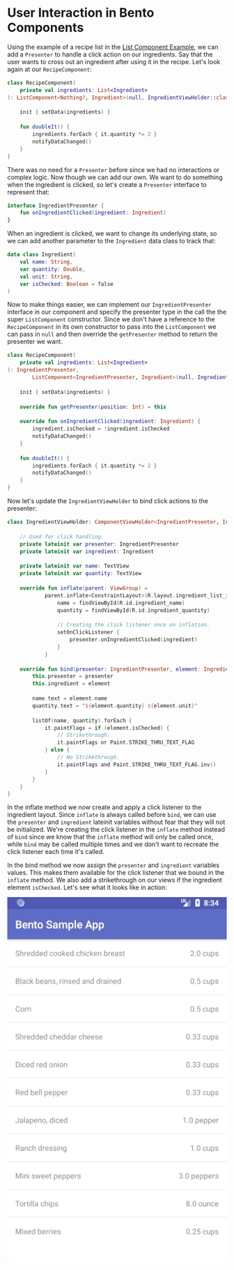 # User Interaction in Bento Components

Using the example of a recipe list in the [List Component Example](./ListComponentExample.md), we can add a `Presenter` to handle a click action on our ingredients. Say that the user wants to cross out an ingredient after using it in the recipe. Let's look again at our `RecipeComponent`:

```kotlin
class RecipeComponent(
    private val ingredients: List<Ingredient>
): ListComponent<Nothing?, Ingredient>(null, IngredientViewHolder::class.java) {

    init { setData(ingredients) }

    fun doubleIt() {
        ingredients.forEach { it.quantity *= 2 }
        notifyDataChanged()
    }
}
```

There was no need for a `Presenter` before since we had no interactions or complex logic. Now though we can add our own. We want to do something when the ingredient is clicked, so let's create a `Presenter` interface to represent that:

```kotlin
interface IngredientPresenter {
    fun onIngredientClicked(ingredient: Ingredient)
}
```

When an ingredient is clicked, we want to change its underlying state, so we can add another parameter to the `Ingredient` data class to track that:

```kotlin
data class Ingredient(
    val name: String,
    var quantity: Double,
    val unit: String,
    var isChecked: Boolean = false
)
```

Now to make things easier, we can implement our `IngredientPresenter` interface in our component and specify the presenter type in the call the the super `ListComponent` constructor. Since we don't have a reference to the `RecipeComponent` in its own constructor to pass into the `ListComponent` we can pass in `null` and then override the `getPresenter` method to return the presenter we want.

```kotlin
class RecipeComponent(
    private val ingredients: List<Ingredient>
): IngredientPresenter,
        ListComponent<IngredientPresenter, Ingredient>(null, IngredientViewHolder::class.java) {

    init { setData(ingredients) }

    override fun getPresenter(position: Int) = this

    override fun onIngredientClicked(ingredient: Ingredient) {
        ingredient.isChecked = !ingredient.isChecked
        notifyDataChanged()
    }

    fun doubleIt() {
        ingredients.forEach { it.quantity *= 2 }
        notifyDataChanged()
    }
}
```

Now let's update the `IngredientViewHolder` to bind click actions to the presenter:

```kotlin
class IngredientViewHolder: ComponentViewHolder<IngredientPresenter, Ingredient>() {

    // Used for click handling.
    private lateinit var presenter: IngredientPresenter
    private lateinit var ingredient: Ingredient

    private lateinit var name: TextView
    private lateinit var quantity: TextView

    override fun inflate(parent: ViewGroup) =
            parent.inflate<ConstraintLayout>(R.layout.ingredient_list_item).apply {
                name = findViewById(R.id.ingredient_name)
                quantity = findViewById(R.id.ingredient_quantity)

                // Creating the click listener once on inflation.
                setOnClickListener {
                    presenter.onIngredientClicked(ingredient)
                }
            }

    override fun bind(presenter: IngredientPresenter, element: Ingredient) {
        this.presenter = presenter
        this.ingredient = element

        name.text = element.name
        quantity.text = "${element.quantity} ${element.unit}"

        listOf(name, quantity).forEach {
            it.paintFlags = if (element.isChecked) {
                // Strikethrough.
                it.paintFlags or Paint.STRIKE_THRU_TEXT_FLAG
            } else {
                // No Strikethrough.
                it.paintFlags and Paint.STRIKE_THRU_TEXT_FLAG.inv()
            }
        }
    }
}
```

In the inflate method we now create and apply a click listener to the ingredient layout. Since `inflate` is always called before `bind`, we can use the `presenter` and `ingredient` lateinit variables without fear that they will not be initialized. We're creating the click listener in the `inflate` method instead of `bind` since we know that the `inflate` method will only be called once, while `bind` may be called multiple times and we don't want to recreate the click listener each time it's called.

In the bind method we now assign the `presenter` and `ingredient` variables values. This makes them available for the click listener that we bound in the `inflate` method. We also add a strikethrough on our views if the ingredient element `isChecked`. Let's see what it looks like in action:

![Gif of Checking Ingredients in Southwest Chicken Salad Bento Box](./images/SouthwestChecked.gif)
